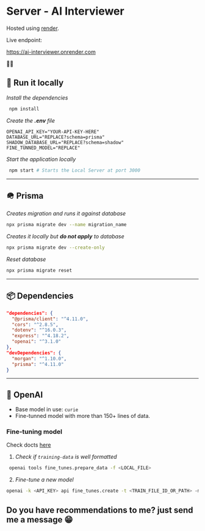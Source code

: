 # Server - AI Interviewer

Hosted using [render](https://render.com/).

Live endpoint:

https://ai-interviewer.onrender.com

🧙‍♂️

## 🚂 Run it locally

_Install the dependencies_

```bash
 npm install
```

_Create the **.env** file_

```env
OPENAI_API_KEY="YOUR-API-KEY-HERE"
DATABASE_URL="REPLACE?schema=prisma"
SHADOW_DATABASE_URL="REPLACE?schema=shadow"
FINE_TUNNED_MODEL="REPLACE"
```

_Start the application locally_

```bash
 npm start # Starts the Local Server at port 3000
```

---

## 🪖 Prisma

_Creates migration and runs it against database_

```bash
npx prisma migrate dev --name migration_name
```

_Creates it locally but **do not apply** to database_

```bash
npx prisma migrate dev --create-only
```

_Reset database_

```bash
npx prisma migrate reset
```

---

## 📦 Dependencies

```json
"dependencies": {
  "@prisma/client": "^4.11.0",
  "cors": "^2.8.5",
  "dotenv": "^16.0.3",
  "express": "^4.18.2",
  "openai": "^3.1.0"
},
"devDependencies": {
  "morgan": "^1.10.0",
  "prisma": "^4.11.0"
}
```

---

## 🧠 OpenAI

- Base model in use: `curie`
- Fine-tunned model with more than 150+ lines of data.

### Fine-tuning model

Check docts [here](https://platform.openai.com/docs/guides/fine-tuning/create-a-fine-tuned-model)

1. _Check if `training-data` is well formatted_

```bash
 openai tools fine_tunes.prepare_data -f <LOCAL_FILE>
```

2. _Fine-tune a new model_

```bash
openai -k <API_KEY> api fine_tunes.create -t <TRAIN_FILE_ID_OR_PATH> -m <BASE_MODEL> --suffix "custom model name"
```

## Do you have recommendations to me? just send me a message 😁
